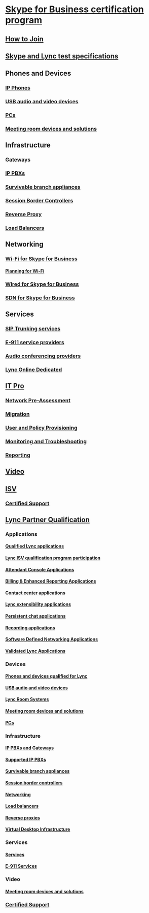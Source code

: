 # [Skype for Business certification program](../skype-bus/overview.md)  
## [How to Join](../skype-bus/how-to-join.md)
## [Skype and Lync test specifications](../skype-bus/test-spec.md)
## Phones and Devices
### [IP Phones](../skype-bus/devices-ip-phones.md)
### [USB audio and video devices](../skype-bus/devices-usb-devices.md) 
### [PCs](../skype-bus/devices-pcs.md)  
### [Meeting room devices and solutions](../skype-bus/devices-meeting-rooms.md)  
## Infrastructure
### [Gateways](../skype-bus/infra-gateways.md) 
### [IP PBXs](../skype-bus/infra-ip-pbxs.md) 
### [Survivable branch appliances](../skype-bus/infra-sba.md)  
### [Session Border Controllers](../skype-bus/infra-sbc.md)
### [Reverse Proxy](../skype-bus/infra-rev-proxy.md) 
### [Load Balancers](../skype-bus/infra-load-balancers.md) 
## Networking
### [Wi-Fi for Skype for Business](../skype-bus/networking-wifi.md)  
#### [Planning for Wi-Fi](../skype-bus/plan-wifi.md)
### [Wired for Skype for Business](../skype-bus/networking-wired.md) 
### [SDN for Skype for Business](../skype-bus/networking-sdn.md) 
## Services
### [SIP Trunking services](../skype-bus/services-sip-trunking.md) 
### [E-911 service providers](../skype-bus/services-e911.md) 
### [Audio conferencing providers](../skype-bus/services-acps.md)
### [Lync Online Dedicated](../lync-cert/online-dedicated.md)
##  [IT Pro](../skype-bus/it-pro-tools.md)
### [Network Pre-Assessment](../skype-bus/it-pro-tools-pre-assessment.md) 
### [Migration](../skype-bus/it-pro-tools-migration.md) 
### [User and Policy Provisioning](../skype-bus/it-pro-tools-user-policy.md) 
### [Monitoring and Troubleshooting](../skype-bus/it-pro-tools-monitor-troubleshoot.md) 
### [Reporting](../skype-bus/it-pro-tools-reporting.md) 
## [Video](../skype-bus/video.md)   
##  [ISV](../skype-bus/isv-overview.md)
### [Certified Support](https://partnersolutions.skypeforbusiness.com/solutionscatalog)
## [Lync Partner Qualification](../lync-cert/partner-qualification.md)
### Applications 
#### [Qualified Lync applications](../lync-cert/qualified-lync-apps.md) 
#### [Lync ISV qualification program participation](../lync-cert/participation.md)
#### [Attendant Console Applications](../lync-cert/attendant-console-apps.md)
#### [Billing & Enhanced Reporting Applications](../lync-cert/billing-reporting-apps.md)
#### [Contact center applications](../lync-cert/contact-center-apps.md)
#### [Lync extensibility applications](../lync-cert/lync-extensibility-apps.md)
#### [Persistent chat applications](../lync-cert/persistent-chat-apps.md)
#### [Recording applications](../lync-cert/recording-apps.md)
#### [Software Defined Networking Applications](../lync-cert/software-defined-network-apps.md)
#### [Validated Lync Applications](../lync-cert/validated-lync-apps.md)
### Devices
#### [Phones and devices qualified for  Lync](../lync-cert/ip-phones.md)  
#### [USB audio and video devices](../lync-cert/usb-and-video.md) 
#### [Lync Room Systems](../lync-cert/room-systems.md) 
#### [Meeting room devices and solutions](../lync-cert/meeting-room-devices.md) 
#### [PCs](../lync-cert/pcs-optimized-for-lync.md) 
### Infrastructure
#### [IP PBXs and Gateways](../lync-cert/qualified-ip-pbx-gateway.md)  
#### [Supported IP PBXs](../lync-cert/supported-ip-pbxs.md)
#### [Survivable branch appliances](../lync-cert/survivable-branch-appliances.md)  
#### [Session border controllers](../lync-cert/sbcs-lync-server.md)
#### [Networking](../lync-cert/networking-lync-server-2010-2013.md) 
#### [Load balancers](../lync-cert/hardware-load-balancers.md)
#### [Reverse proxies](../lync-cert/reverse-proxies.md) 
#### [Virtual Desktop Infrastructure](../lync-cert/virtual-desktop-lync-server.md)  
### Services
#### [Services](../lync-cert/sip-trunking-services.md)  
#### [E-911 Services](../lync-cert/e-911-service-providers.md) 
### Video
#### [Meeting room devices and solutions](../lync-cert/meeting-room-devices.md)   
### [Certified Support](https://partnersolutions.skypeforbusiness.com/solutionscatalog)
